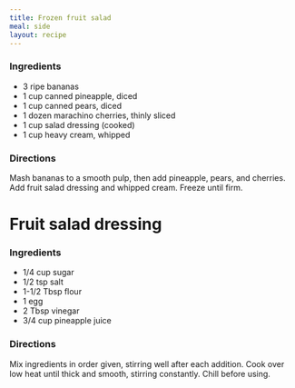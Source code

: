 ```yaml
---
title: Frozen fruit salad
meal: side
layout: recipe
---
```


### Ingredients
* 3 ripe bananas
* 1 cup canned pineapple, diced
* 1 cup canned pears, diced
* 1 dozen marachino cherries, thinly sliced
* 1 cup salad dressing (cooked)
* 1 cup heavy cream, whipped

### Directions
Mash bananas to a smooth pulp, then add pineapple, pears, and cherries. Add fruit salad dressing and whipped cream. Freeze until firm.

# Fruit salad dressing
### Ingredients
* 1/4 cup sugar
* 1/2 tsp salt
* 1-1/2 Tbsp flour
* 1 egg
* 2 Tbsp vinegar
* 3/4 cup pineapple juice

### Directions
Mix ingredients in order given, stirring well after each addition. Cook over low heat until thick and smooth, stirring constantly. Chill before using.


